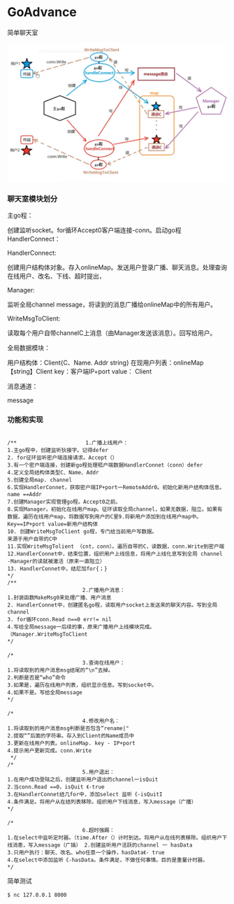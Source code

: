 # GoAdvance
简单聊天室

![1630332283731](./1630332283731.jpg)

### 聊天室模块划分

主go程：

创建监听socket。for循环Accept0客户端连接-conn。启动go程HandlerConnect：

HandlerConnect:

创建用户结构体对象。存入onlineMap。发送用户登录广播、聊天消息。处理查询在线用户、改名、下线、超时提出，

Manager:

监听全局channel message，将读到的消息广播给onlineMap中的所有用户。

WriteMsgToClient:

读取每个用户自带channelC上消息（由Manager发送该消息）。回写给用户。

全局数据模块：

用户结构体：Client{C、Name. Addr string}
在现用户列表：onlineMap【string】Client key：客户端IP+port value： Client

消息通道：

message

### 功能和实现

```

/**                      1.广播上线用户：
1.主go程中，创建监听狄接字。记得defer
2. for征环监听密户端连接请求。Accept（）
3.有一个密户端连接，创建新go程处理嵇户端数据HandlerConnet（conn）defer
4.定义全局结构体类型C、Name、Addr
5.创建全局map. channel
6.实现HandlerConnet，获取密户端IP+port一RemoteAddr0。初始化新用户结构体信息。name ==Addr
7.创建Manager实现管理go程。Accept0之前。
8.实现Manager。初始化在线用户map。征环读取全局channel，如果无数据，阻立。如果有数据，遍历在线用户map，将数据写到用户的C里9.将新用户添加到在线用户map中。Key==IP+port value=新用户结构体
10. 创建WriteMsgToClient go程，专门给当前用户写数据。
来源于用户自带的C中
11.实现WriteMsgTolient （cnt，conn）。遍历自带的C，读数据，conn.Write到密户端
12.HandlerConnet中，结束位置，组织用户上线信息，将用户上线化息写到全局 channel
-Manager的读就被激活（原来一直阻立）
13. HandlerConnet中，结尼加for{；}
*/
/**
                        2.广播用户消息：
1.封装函数MakeMsg0来处理广播、用户消息
2. HandlerConnet中，创建匿名go程，读取用户socket上发送来的聊天内容。写到全局channel
3. for循环conn.Read n==0 err!= nil
4.写给全局message一后续的事，原来广播用户上线模块完成。（Manager.WriteMsgToClient
*/

/*
                        3.查询在线用户：
1.将读取到的用户消息msg结尾的“\n”去掉。
2.判断是否是“who”命令
3.如果是，遍历在线用户列表，组织显示信息。写到socket中。
4.如果不是。写给全局message
*/

/*
                        4.修改用户名：
1.将读取到的用户消息msg判断是否包含“rename|"
2.提取“”后面的字符串。存入到Client的Name成员中
3.更新在线用户列表。onlineMap. key - IP+port
4.提示用户更新完成。conn.Write
 */
/*
                        5.用户退出：
1.在用户成功登陆之后，创建监听用户退出的channel一isQuit
2.当conn.Read ==0，isQuit 《-true
3.在HandlerConnet结几for中，添加select 监听《-isQuitI
4.条件满足。将用户从在结列表移除。组织用户下线消息，写入message（广播）
*/

/*
                        6.超时强踢：
1.在select中监听定时器。（time.After（）计时到达。将用户从在线列表移除。组织用户下线消患，写入message（广插） 2.创建监听用户活跃的channel 一 hasData
3.只用户执行：聊天、改名、who任意一个操作，hasData《- true
4.在select中添加监听《-hasData。条件满足，不做任何事情。目的是重量计时器。
*/
```

简单测试

```sh
$ nc 127.0.0.1 8000
```

